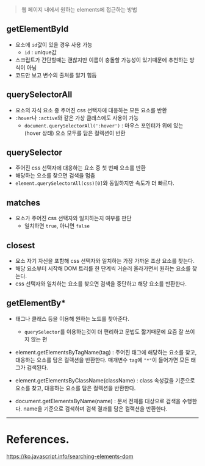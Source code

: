 > 웹 페이지 내에서 원하는 elements에 접근하는 방법

## getElementById
- 요소에 `id`값이 있을 경우 사용 가능
    - `id` : unique값
- 스크립트가 간단할때는 괜찮지만 이름이 충돌할 가능성이 있기때문에 추천하는 방식이 아님
- 코드만 보고 변수의 출처를 알기 힘듬

## querySelectorAll
- 요소의 자식 요소 중 주어진 css 선택자에 대응하는 모든 요소를 반환
- `:hover`나 `:active`와 같은 가상 클래스에도 사용이 가능
    - `document.querySelectorAll(':hover')` : 마우스 포인터가 위에 있는(hover 상태) 요소 모두를 담은 컬렉션이 반환

## querySelector
- 주어진 css 선택자에 대응하는 요소 중 첫 번째 요소를 반환
- 해당하는 요소를 찾으면 검색을 멈춤
- `element.querySelectorAll(css)[0]`와 동일하지만 속도가 더 빠르다.

## matches
- 요소가 주어진 css 선택자와 일치하는지 여부를 판단
    - 일치하면 `true`, 아니면 `false`

## closest
- 요소 자기 자신을 포함해 css 선택자와 일치하는 가장 가까운 조상 요소를 찾는다.
- 해당 요소부터 시작해 DOM 트리를 한 단계씩 거슬러 올라가면서 원하는 요소를 찾는다.
- css 선택자와 일치하는 요소를 찾으면 검색을 중단하고 해당 요소를 반환한다.

## getElementBy*
- 태그나 클래스 등을 이용해 원하는 노드를 찾아준다.
    - `querySelector`를 이용하는것이 더 편리하고 문법도 짧기때문에 요즘 잘 쓰이지 않는 편

- element.getElementsByTagName(tag) : 주어진 태그에 해당하는 요소를 찾고, 대응하는 요소를 담은 컬렉션을 반환한다. 매개변수 `tag`에 `"*"`이 들어가면 모든 태그가 검색된다.
- element.getElementsByClassName(className) : class 속성값을 기준으로 요소를 찾고, 대응하는 요소를 담은 컬렉션을 반환한다.
- document.getElementsByName(name) : 문서 전체를 대상으로 검색을 수행한다. name을 기준으로 검색하며 검색 결과를 담은 컬랙션을 반환한다.

---
# References.
<https://ko.javascript.info/searching-elements-dom>